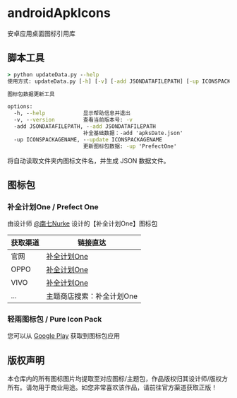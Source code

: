 # androidApkIcons

安卓应用桌面图标引用库

## 脚本工具

```cmd
> python updateData.py --help
使用方式: updateData.py [-h] [-v] [-add JSONDATAFILEPATH] [-up ICONSPACKAGENAME]

图标包数据更新工具

options:
  -h, --help            显示帮助信息并退出
  -v, --version         查看当前版本号: -v
  -add JSONDATAFILEPATH, --add JSONDATAFILEPATH
                        补全基础数据：-add 'apksDate.json'
  -up ICONSPACKAGENAME, --update ICONSPACKAGENAME
                        更新图标包数据: -up 'PrefectOne'
```

将自动读取文件夹内图标文件名，并生成 JSON 数据文件。

## 图标包

### 补全计划One / Prefect One

由设计师 [@南七Nurke](https://m.duckyset.com/) 设计的【补全计划One】图标包

| 获取渠道     | 链接直达 |
| ------------ | ------------ |
| 官网  | [补全计划One](https://m.duckyset.com/pd.jsp?pid=7) |
| OPPO  | [补全计划One](https://activity-cdo.heytapimage.com/cdo-activity/static/themeDetailShare/dist/themedetail/index.html?masterId=4837963&region=CN&type=0) |
| VIVO | [补全计划One](https://ai-h5.vivo.com.cn/itheme-share-detail/index.html?themetype=1&resId=100170918) |
| ... | 主题商店搜索：补全计划One |

### 轻雨图标包 / Pure Icon Pack

您可以从 [Google Play](https://play.google.com/store/apps/details?id=me.morirain.dev.iconpack.pure) 获取到图标包应用

## 版权声明

本仓库内的所有图标图片均提取至对应图标/主题包，作品版权归其设计师/版权方所有。请勿用于商业用途。如您非常喜欢该作品，请前往官方渠道获取正版！

